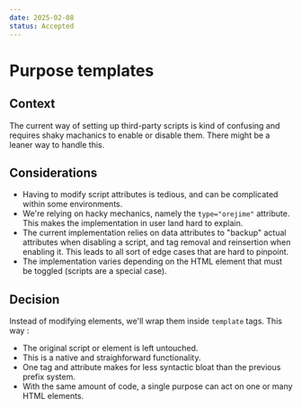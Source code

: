 ```yaml
---
date: 2025-02-08
status: Accepted
---
```


# Purpose templates

## Context

The current way of setting up third-party scripts is kind of confusing and requires shaky machanics to enable or disable them.
There might be a leaner way to handle this.

## Considerations

* Having to modify script attributes is tedious, and can be complicated within some environments.
* We're relying on hacky mechanics, namely the `type="orejime"` attribute. This makes the implementation in user land hard to explain.
* The current implementation relies on data attributes to "backup" actual attributes when disabling a script, and tag removal and reinsertion when enabling it. This leads to all sort of edge cases that are hard to pinpoint.
* The implementation varies depending on the HTML element that must be toggled (scripts are a special case).

## Decision

Instead of modifying elements, we'll wrap them inside `template` tags.
This way :
* The original script or element is left untouched.
* This is a native and straighforward functionality.
* One tag and attribute makes for less syntactic bloat than the previous prefix system.
* With the same amount of code, a single purpose can act on one or many HTML elements.
